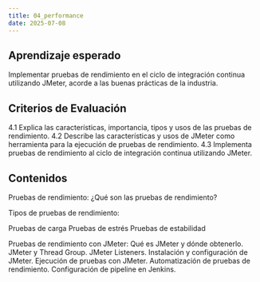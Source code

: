 ```yaml
---
title: 04_performance
date: 2025-07-08
---
```


## Aprendizaje esperado
Implementar pruebas de rendimiento en el ciclo de integración continua utilizando JMeter, acorde a las buenas prácticas de la industria.
## Criterios de Evaluación
4.1 Explica las características, importancia, tipos y usos de las pruebas de rendimiento.
4.2 Describe las características y usos de JMeter como herramienta para la ejecución de pruebas de rendimiento.
4.3 Implementa pruebas de rendimiento al ciclo de integración continua utilizando JMeter.
## Contenidos
Pruebas de rendimiento:
¿Qué son las pruebas de rendimiento?

Tipos de pruebas de rendimiento:

Pruebas de carga
Pruebas de estrés
Pruebas de estabilidad

Pruebas de rendimiento con JMeter:
Qué es JMeter y dónde obtenerlo.
JMeter y Thread Group.
JMeter Listeners.
Instalación y configuración de JMeter.
Ejecución de pruebas con JMeter.
Automatización de pruebas de rendimiento.
Configuración de pipeline en Jenkins.